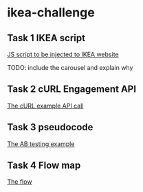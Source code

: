 # ikea-challenge

## Task 1 IKEA script

[JS script to be injected to IKEA website](ikea-everypage-script.js)

TODO: include the carousel and explain why


## Task 2 cURL Engagement API

[The cURL example API call](curl.txt)



## Task 3 pseudocode

[The AB testing example](pseudocode.js)


## Task 4 Flow map

[The flow](flow.jpg)


